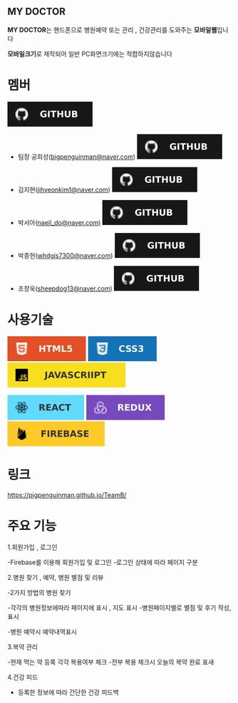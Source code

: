 ## MY DOCTOR
 **MY DOCTOR**는 
 핸드폰으로 병원예약 또는 관리 , 건강관리를 도와주는  **모바일웹**입니다
 
 **모바일크기**로 제작되어 일반 PC화면크기에는 적합하지않습니다 
 

# 멤버
![github](./ReadMe_img/github.svg)
- 팀장 공희성(bigpenguinman@naver.com) 
[![github](./ReadMe_img/github.svg)](https://github.com/PigPenguinMan)

- 김지현(jihyeonkim1@naver.com)
[![github](./ReadMe_img/github.svg)](https://github.com/wooodii)

- 박서아(naeil_do@naver.com)
[![github](./ReadMe_img/github.svg)](https://github.com/sophy97)

- 박종헌(whdgjs7300@naver.com)
[![github](./ReadMe_img/github.svg)](https://github.com/whdgjs7300)

- 조창욱(sheepdog13@naver.com)
[![github](./ReadMe_img/github.svg)](https://github.com/sheepdog13)


# 사용기술

![HTML5](./ReadMe_img/html5.svg)
![CSS3](./ReadMe_img/css3.svg)
![JAVASCRIPT](./ReadMe_img/javascript.svg)

![REACT](./ReadMe_img/react.svg)
![REDUX](./ReadMe_img/redux.svg)
![FIREBASE](./ReadMe_img/firebase.svg)

# 링크 
https://pigpenguinman.github.io/TeamB/

# 주요 기능 

1.회원가입 , 로그인 

-Firebase를 이용해 회원가입 및 로그인 
-로그인 상태에 따라 페이지 구분 


2.병원 찾기 , 예약, 병원 별점 및 리뷰

-2가지 방법의 병원 찾기 

-각각의 병원정보에따라 페이지에 표시 , 지도 표시 
-병원페이지별로 별점 및 후기 작성,표시   

-병원 예약시 예약내역표시

3.복약 관리 


-현재 먹는 약 등록 각각 복용여부 체크 
-전부 복용 체크시 오늘의 복약 완료 표새 

4.건강 피드 


- 등록한 정보에 따라 간단한 건강 피드백
 
